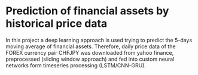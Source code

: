 # Prediction of financial assets by historical price data

In this project a deep learning approach is used trying to predict the 5-days moving average of financial assets.
Therefore, daily price data of the FOREX currency pair CHFJPY was downloaded from yahoo finance, preprocessed (sliding window approach)
and fed into custom neural networks form timeseries processing (LSTM/CNN-GRU).
